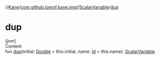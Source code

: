 //[Kane](../../index.md)/[com.github.jomof.kane.impl](../index.md)/[ScalarVariable](index.md)/[dup](dup.md)



# dup  
[jvm]  
Content  
fun [dup](dup.md)(initial: [Double](https://kotlinlang.org/api/latest/jvm/stdlib/kotlin/-double/index.html) = this.initial, name: [Id](../index.md#%5Bcom.github.jomof.kane.impl%2FId%2F%2F%2FPointingToDeclaration%2F%5D%2FClasslikes%2F-2050809013) = this.name): [ScalarVariable](index.md)  



